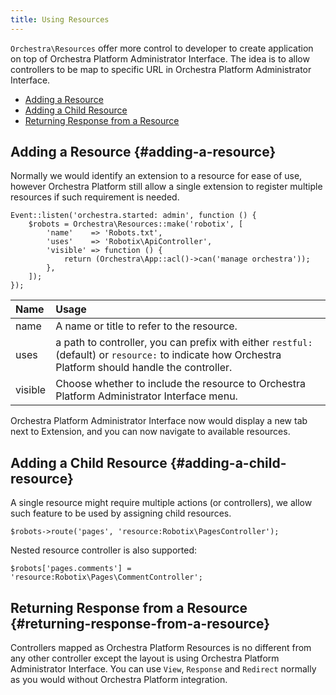 ```yaml
---
title: Using Resources
---
```


`Orchestra\Resources` offer more control to developer to create application on top of Orchestra Platform Administrator Interface. The idea is to allow controllers to be map to specific URL in Orchestra Platform Administrator Interface.

* [Adding a Resource](#adding-a-resource)
* [Adding a Child Resource](#adding-a-child-resource)
* [Returning Response from a Resource](#returning-response-from-a-resource)

## Adding a Resource {#adding-a-resource}

Normally we would identify an extension to a resource for ease of use, however Orchestra Platform still allow a single extension to register multiple resources if such requirement is needed.

	Event::listen('orchestra.started: admin', function () {
		$robots = Orchestra\Resources::make('robotix', [
			'name'    => 'Robots.txt',
			'uses'    => 'Robotix\ApiController',
			'visible' => function () {
				return (Orchestra\App::acl()->can('manage orchestra'));
			},
		]);
	});

Name     | Usage
:--------|:-------------------------------------------------------
name     | A name or title to refer to the resource.
uses     | a path to controller, you can prefix with either `restful:` (default) or `resource:` to indicate how Orchestra Platform should handle the controller.
visible  | Choose whether to include the resource to Orchestra Platform Administrator Interface menu.

Orchestra Platform Administrator Interface now would display a new tab next to Extension, and you can now navigate to available resources.

## Adding a Child Resource {#adding-a-child-resource}

A single resource might require multiple actions (or controllers), we allow such feature to be used by assigning child resources.

	$robots->route('pages', 'resource:Robotix\PagesController');

Nested resource controller is also supported:

	$robots['pages.comments'] = 'resource:Robotix\Pages\CommentController';

## Returning Response from a Resource {#returning-response-from-a-resource}

Controllers mapped as Orchestra Platform Resources is no different from any other controller except the layout is using Orchestra Platform Administrator Interface. You can use `View`, `Response` and `Redirect` normally as you would without Orchestra Platform integration.
